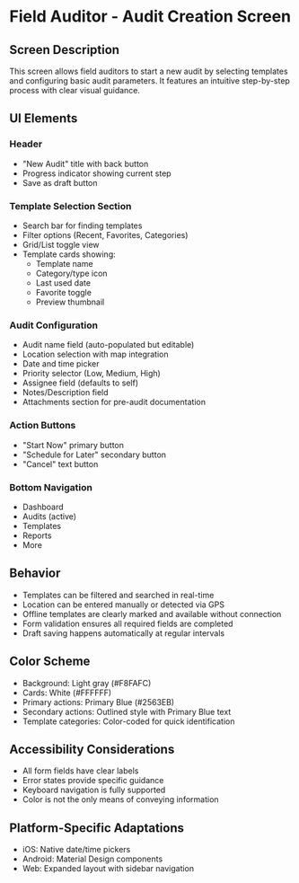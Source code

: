 # Field Auditor - Audit Creation Screen

## Screen Description
This screen allows field auditors to start a new audit by selecting templates and configuring basic audit parameters. It features an intuitive step-by-step process with clear visual guidance.

## UI Elements

### Header
- "New Audit" title with back button
- Progress indicator showing current step
- Save as draft button

### Template Selection Section
- Search bar for finding templates
- Filter options (Recent, Favorites, Categories)
- Grid/List toggle view
- Template cards showing:
  - Template name
  - Category/type icon
  - Last used date
  - Favorite toggle
  - Preview thumbnail

### Audit Configuration
- Audit name field (auto-populated but editable)
- Location selection with map integration
- Date and time picker
- Priority selector (Low, Medium, High)
- Assignee field (defaults to self)
- Notes/Description field
- Attachments section for pre-audit documentation

### Action Buttons
- "Start Now" primary button
- "Schedule for Later" secondary button
- "Cancel" text button

### Bottom Navigation
- Dashboard
- Audits (active)
- Templates
- Reports
- More

## Behavior
- Templates can be filtered and searched in real-time
- Location can be entered manually or detected via GPS
- Offline templates are clearly marked and available without connection
- Form validation ensures all required fields are completed
- Draft saving happens automatically at regular intervals

## Color Scheme
- Background: Light gray (#F8FAFC)
- Cards: White (#FFFFFF)
- Primary actions: Primary Blue (#2563EB)
- Secondary actions: Outlined style with Primary Blue text
- Template categories: Color-coded for quick identification

## Accessibility Considerations
- All form fields have clear labels
- Error states provide specific guidance
- Keyboard navigation is fully supported
- Color is not the only means of conveying information

## Platform-Specific Adaptations
- iOS: Native date/time pickers
- Android: Material Design components
- Web: Expanded layout with sidebar navigation
